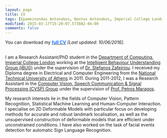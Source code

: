 ```yaml
---
layout: page
title: CV
tags: [Epameinondas Antonakos, Nontas Antonakos, Imperial College London, Computer Vision, Deformable Models, Menpo]
modified: 2015-03-17T15:20:07.573882-04:00
comments: false
---
```


You can download my <a href="../cv/antonakosCV.pdf"><font color="1A75FF"><b>full CV</b></font></a> *[Last updated: 10/06/2016]*.<br/><br/>
<!--<ul style="list-style-type:square">-->
  <!--<li><b>Apr 2013</b><span style="display:inline-block; width: 1cm;"></span>Ph.D. Candidate at Imperial College Londonas;lddddlllllllllllllllllllllllllllllllllllllllllllllllllllllllllllllllllllllllllllllllllllllllllllllllllllllllllllllllllllll</li>-->
  <!--<li><b>2004-2011</b> blah blah</li>-->
<!--</ul>  -->

I am a Research Assistant/PhD student in the [Department of Computing, Imperial College London](http://www.imperial.ac.uk/computing) working at the [Intelligent Behaviour Understanding Group (iBUG)](http://ibug.doc.ic.ac.uk/) under the supervision of [Dr. Stefanos Zafeiriou](https://wp.doc.ic.ac.uk/szafeiri/). I received my Diploma degree in Electrical and Computer Engineering from the [National Technical University of Athens](http://www.ntua.gr/) in 2011. During 2011-2012, I was a Research Assistant in the [Computer Vision, Speech Communication & Signal Processing (CVSP) Group](http://cvsp.cs.ntua.gr/) under the supervision of [Prof. Petros Maragos](http://cvsp.cs.ntua.gr/maragos/index.shtm).


My research interests lie in the fields of Computer Vision, Pattern Recognition, Statistical Machine Learning and Human-Computer Interaction. I specialise on 2D Deformable Models with particular focus on developing methods for accurate and robust landmark localisation, as well as the unsupervised construction of deformable models that are efficient under unconstrained conditions. I have also worked on the task of facial events detection for automatic Sign Language Recognition.

